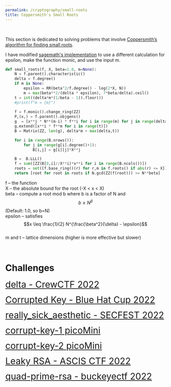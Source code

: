 ```yaml
---
permalink: /cryptography/small-roots
title: Coppersmith's Small Roots
---
```


<br>

This section is dedicated to solving problems that involve [Coppersmith’s algorithm for finding small roots](http://cr.yp.to/bib/2001/coppersmith.pdf).

I have modified [sagemath's implementation](https://doc.sagemath.org/html/en/reference/polynomial_rings/sage/rings/polynomial/polynomial_modn_dense_ntl.html#sage.rings.polynomial.polynomial_modn_dense_ntl.small_roots) to use a different calculation for epsilon, make the function monic, and use the input m.

```python
def small_roots(f, X, beta=1.0, m=None):
    N = f.parent().characteristic()
    delta = f.degree()
    if m is None:
        epsilon = RR(beta^2/f.degree() - log(2*X, N))
        m = max(beta**2/(delta * epsilon), 7*beta/delta).ceil()
    t = int((delta*m*(1/beta - 1)).floor())
    #print(f"m = {m}")
    
    f = f.monic().change_ring(ZZ)
    P,(x,) = f.parent().objgens()
    g  = [x**j * N**(m-i) * f**i for i in range(m) for j in range(delta)]
    g.extend([x**i * f**m for i in range(t)]) 
    B = Matrix(ZZ, len(g), delta*m + max(delta,t))

    for i in range(B.nrows()):
        for j in range(g[i].degree()+1):
            B[i,j] = g[i][j]*X**j

    B =  B.LLL()
    f = sum([ZZ(B[0,i]//X**i)*x**i for i in range(B.ncols())])
    roots = set([f.base_ring()(r) for r,m in f.roots() if abs(r) <= X])
    return [root for root in roots if N.gcd(ZZ(f(root))) >= N**beta]
```

f – the function <br>
X – the absolute bound for the root (-X < x < X) <br>
beta – compute a root mod b where b is a factor of N and $$b \geq N^β$$ (Default: 1.0, so b=N) <br>
epsilon – satisfies $$x \leq \frac{1}{2} N^{\frac{\beta^2}{\delta} - \epsilon}$$ <br>
m and t – lattice dimensions (higher is more effective but slower)

<br>

# Challenges


<span style="font-size:2em;">   [delta - CrewCTF 2022](/cryptography/small-roots/delta-CrewCTF-2022)       </span> <br>

<span style="font-size:2em;">   [Corrupted Key - Blue Hat Cup 2022](/cryptography/small-roots/Corrupted-Key-Blue-Hat-Cup-2022)       </span> <br>

<span style="font-size:2em;">   [really_sick_aesthetic - SECFEST 2022](/cryptography/small-roots/really-sick-aesthetic-SECFEST-2022)       </span> <br>

<span style="font-size:2em;">   [corrupt-key-1 picoMini](/cryptography/small-roots/corrupt-key-1-picoMini)       </span> <br>

<span style="font-size:2em;">   [corrupt-key-2 picoMini](/cryptography/small-roots/corrupt-key-2-picoMini)       </span> <br>

<span style="font-size:2em;">   [Leaky RSA - ASCIS CTF 2022](/cryptography/small-roots/Leaky-RSA-ASCIS-CTF-2022)       </span> <br>

<span style="font-size:2em;">   [quad-prime-rsa - buckeyectf 2022](/cryptography/small-roots/quad-prime-rsa-buckeyectf-2022)       </span> <br>

